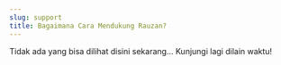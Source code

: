 ```yaml
---
slug: support
title: Bagaimana Cara Mendukung Rauzan?
---
```


Tidak ada yang bisa dilihat disini sekarang... Kunjungi lagi dilain waktu!